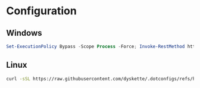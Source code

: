 # Configuration

## Windows

```powershell
Set-ExecutionPolicy Bypass -Scope Process -Force; Invoke-RestMethod https://raw.githubusercontent.com/dyskette/.dotconfigs/refs/heads/master/windows/Install-WindowsEnvironment.ps1 | Invoke-Expression
```

## Linux

```bash
curl -sSL https://raw.githubusercontent.com/dyskette/.dotconfigs/refs/heads/master/linux/install.sh | bash
```
